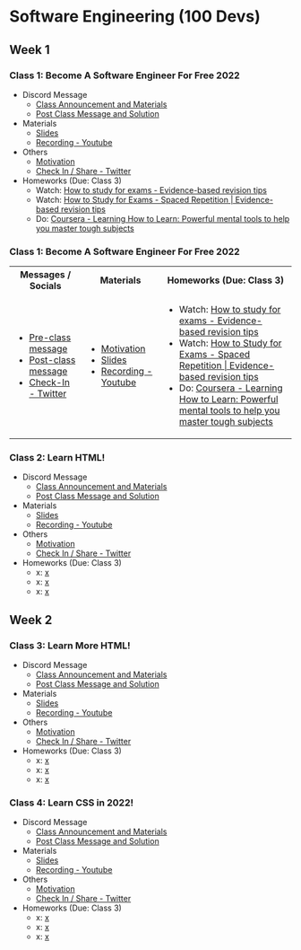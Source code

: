 # Software Engineering (100 Devs)

## Week 1
### Class 1: Become A Software Engineer For Free 2022
* Discord Message
	* [Class Announcement and Materials](https://discord.com/channels/735923219315425401/738891289071714388/930589829392138331)
	* [Post Class Message and Solution](https://discord.com/channels/735923219315425401/738891289071714388/930668371471642665)
* Materials
	* [Slides](https://slides.com/leonnoel/100devs2-html-the-basics)
	* [Recording - Youtube](https://www.youtube.com/watch?v=o3IIobN4xR0)
* Others
	* [Motivation](https://www.poetryfoundation.org/poems/51642/invictus)
	* [Check In / Share - Twitter](https://twitter.com/leonnoel/status/1481030723347746816)
* Homeworks (Due: Class 3)
	* Watch: [How to study for exams - Evidence-based revision tips](https://youtu.be/ukLnPbIffxE)
	* Watch: [How to Study for Exams - Spaced Repetition | Evidence-based revision tips](https://www.youtube.com/watch?v=Z-zNHHpXoMM)
	* Do: [Coursera - Learning How to Learn: Powerful mental tools to help you master tough subjects](https://www.coursera.org/learn/learning-how-to-learn)
### Class 1: Become A Software Engineer For Free 2022
<table width="100%" margin-left="auto" margin-right="auto">
	<tr>
		<th>Messages / Socials</th>
		<th>Materials</th>
		<th>Homeworks (Due: Class 3)</th>
	</tr>
	<tr>
		<td width="20%">
			<ul>
				<li><a href="https://discord.com/channels/735923219315425401/738891289071714388/930589829392138331">Pre-class message</a></li>
				<li><a href="https://discord.com/channels/735923219315425401/738891289071714388/930668371471642665">Post-class message</a></li>
				<li><a href="https://twitter.com/leonnoel/status/1481030723347746816">Check-In - Twitter</a></li>
			</ul>
		</td>
		<td width="20%">
			<ul>
				<li><a href="https://www.poetryfoundation.org/poems/51642/invictus">Motivation</a></li>
				<li><a href="https://slides.com/leonnoel/100devs2-html-the-basics">Slides</a></li>
				<li><a href="https://www.youtube.com/watch?v=o3IIobN4xR0">Recording - Youtube</a></li>
			</ul>
		</td>
		<td width="40%">
			<ul>
				<li>Watch: <a href="https://youtu.be/ukLnPbIffxE">How to study for exams - Evidence-based revision tips</a></li>
				<li>Watch: <a href="https://www.youtube.com/watch?v=Z-zNHHpXoMM">How to Study for Exams - Spaced Repetition | Evidence-based revision tips</a></li>
				<li>Do: <a href="https://www.coursera.org/learn/learning-how-to-learn">Coursera - Learning How to Learn: Powerful mental tools to help you master tough subjects</a></li>
			</ul>
		</td>
	</tr>
</table>


### Class 2: Learn HTML!
* Discord Message
	* [Class Announcement and Materials](x)
	* [Post Class Message and Solution](x)
* Materials
	* [Slides](x)
	* [Recording - Youtube](https://www.youtube.com/watch?v=eCRbEILXXmE)
* Others
	* [Motivation](x)
	* [Check In / Share - Twitter](x)
* Homeworks (Due: Class 3)
	* x: [x](x)
	* x: [x](x)
	* x: [x](x)

## Week 2
### Class 3: Learn More HTML!
* Discord Message
	* [Class Announcement and Materials](x)
	* [Post Class Message and Solution](x)
* Materials
	* [Slides](x)
	* [Recording - Youtube](https://www.youtube.com/watch?v=rdWM6kUImjE)
* Others
	* [Motivation](x)
	* [Check In / Share - Twitter](x)
* Homeworks (Due: Class 3)
	* x: [x](x)
	* x: [x](x)
	* x: [x](x)
### Class 4: Learn CSS in 2022!
* Discord Message
	* [Class Announcement and Materials](x)
	* [Post Class Message and Solution](x)
* Materials
	* [Slides](x)
	* [Recording - Youtube](https://www.youtube.com/watch?v=Q1Obtn29twk)
* Others
	* [Motivation](x)
	* [Check In / Share - Twitter](x)
* Homeworks (Due: Class 3)
	* x: [x](x)
	* x: [x](x)
	* x: [x](x)